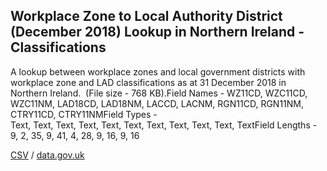 ## Workplace Zone to Local Authority District (December 2018) Lookup in Northern Ireland - Classifications

A lookup between workplace zones and local government districts with workplace zone and LAD classifications as at 31 December 2018 in Northern Ireland.  (File size - 768 KB).Field Names - WZ11CD, WZC11CD, WZC11NM, LAD18CD, LAD18NM, LACCD, LACNM, RGN11CD, RGN11NM, CTRY11CD, CTRY11NMField Types - Text, Text, Text, Text, Text, Text, Text, Text, Text, Text, TextField Lengths - 9, 2, 35, 9, 41, 4, 28, 9, 16, 9, 16

[CSV](csv/089.csv) / [data.gov.uk](https://data.gov.uk/dataset/008c8e75-7afb-4186-9d4a-036ec1b0cea2/workplace-zone-to-local-authority-district-december-2018-lookup-in-northern-ireland-classifications)

